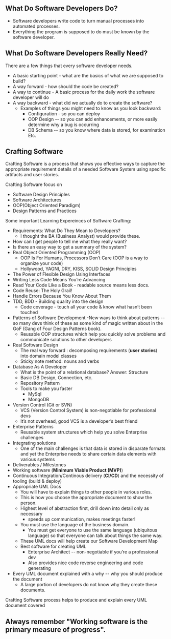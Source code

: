 ## What Do Software Developers Do?
*   Software developers write code to turn manual processes into automated processes.
*   Everything the program is supposed to do must be known by the software developer.

## What Do Software Developers Really Need?
There are a few things that every software developer needs.

- A basic starting point - what are the basics of what we are supposed to build?
- A way forward - how should the code be created?
- A way to continue - A basic process for the daily work the software developer will do
- A way backward - what did we actually do to create the software?
  - Examples of things you might need to know as you look backward:
    - Configuration - so you can deploy
    - OOP Design -- so you can add enhancements, or more easily determine why a bug is occurring
    - DB Schema -- so you know where data is stored, for examination
Etc.

## Crafting Software

Crafting Software is a process that shows you effective ways to capture the appropriate requirement details of a needed Software System using specific artifacts and user stories.

Crafting Software  focus on
- Software Design Principles
- Software Architectures
- OOP(Object Oriented Paradigm)
- Design Patterns and Practices 

Some important Learning Expereinces of Software Crafting:
- Requirements: What Do They Mean to Developers?
  - I thought the BA (Business Analyst) would provide these.
- How can I get people to tell me what they really want?
- Is there an easy way to get a summary of the system?
- Real Object Oriented Programming (OOP)
  - OOP Is For Humans, Processors Don’t Care (OOP is a way to organize your code)
  - Hollywood, YAGNI, DRY, KISS, SOLID Design Principles
- The Power of Flexible Design Using Interfaces
- Writing Less Code Means You’re Advancing
- Read Your Code Like a Book - readable source means less docs.
- Code Reuse: The Holy Grail!
- Handle Errors Because You Know About Them
- TDD, BDD - Building quality into the design
  - Code coverage - touch all your code & know what hasn’t been touched
- Patterns of Software Development
  -New ways to think about patterns -- so many devs think of these as some kind of magic written about in the GoF (Gang of Four Design Patterns book).
  - Reusable OOP structures which help you quickly solve problems and communicate solutions to other developers
- Real Software Design
  - The real way forward : decomposing requirements (<b>user stories</b>) into domain model classes
  - Sticky note method: nouns and verbs
- Database As A Developer
  - What is the point of a relational database? Answer: Structure
  - Basic DB Design, Connection, etc.
  - Repository Pattern
  - Tools to make you faster
    - MySql
    - MongoDB
- Version Control (Git or SVN)
    - VCS (Version Control System) is non-negotiable for professional devs 
    - It’s not overhead, good VCS is a developer’s best friend
- Enterprise Patterns
    - Reusable system structures which help you solve Enterprise challenges
- Integrating solutions 
    - One of the main challenges is that data is stored in disparate formats and yet the Enterprise needs to share certain data elements with various systems
- Deliverables / Milestones
- Working software (<b>Minimum Viable Product (MVP)</b>)
- Continuous Integration/Continous delivery (<b>CI/CD</b>) and the necessity of tooling (build & deploy)
- Appropriate UML Docs
    - You will have to explain things to other people in various roles. 
    - This is how you choose the appropriate document to show the person.
    - Highest level of abstraction first, drill down into detail only as necessary 
        - speeds up communication, makes meetings faster!
    - You must use the language of the business domain. 
        - You must get everyone to use the same language (ubiquitous language) so that everyone can talk about things the same way.
    - These UML docs will help create our Software Development Map
    - Best software for creating UML 
        - Enterprise Architect -- non-negotiable if you’re a professional dev
        - Also provides nice code reverse engineering and code generating
- Every UML document explained with a why -- why you should produce the document
    - A large portion of developers do not know why they create these documents. 

Crafting Software process helps to produce and explain every UML document covered 

## Always remember "Working software is the primary measure of progress".